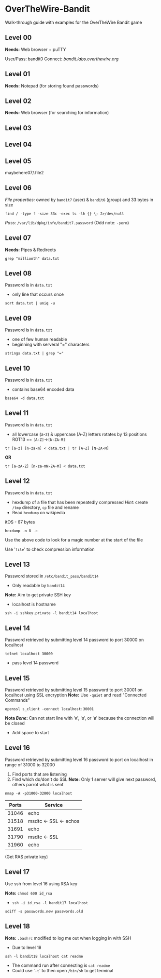 # OverTheWire-Bandit
Walk-through guide with examples for the OverTheWire Bandit game

## Level 00
**Needs:** Web browser + puTTY

User/Pass: bandit0
Connect: *bandit.labs.overthewire.org*

## Level 01
**Needs:** Notepad (for storing found passwords)

## Level 02
**Needs:** Web browser (for searching for information)

## Level 03

## Level 04

## Level 05
maybehere07/.file2

## Level 06
*File properties:* owned by `bandit7` (user) & `bandit6` (group) and 33 bytes in size
```
find / -type f -size 33c -exec ls -lh {} \; 2>/dev/null
```

*Pass:* `/var/lib/dpkg/info/bandit7.password`  (Odd note: `-perm`)

## Level 07
**Needs:** Pipes & Redirects

```
grep "millionth" data.txt
```

## Level 08
Password is in `data.txt`
* only line that occurs once

```
sort data.txt | uniq -u
```

## Level 09
Password is in `data.txt`
* one of few human readable
* beginning with serveral "=" characters

```
strings data.txt | grep "="
```

## Level 10
Password is in `data.txt`
* contains base64 encoded data

```
base64 -d data.txt
```

## Level 11
Password is in `data.txt`
* all lowercase (a-z) & uppercase (A-Z) letters rotates by 13 positions
ROT13 == `[A-Z]`->`[N-ZA-M]`

```
tr [a-z] [n-za-m] < data.txt | tr [A-Z] [N-ZA-M]
```
**OR**
```
tr [a-zA-Z] [n-za-mN-ZA-M] < data.txt
```

## Level 12
Password is in `data.txt`
* hexdump of a file that has been repeatedly compressed
*Hint:* create `/tmp` directory, `cp` file and rename
* Read `hexdump` on wikipedia

itOS - 67 bytes

```
hexdump -n 8 -c
```
Use the above code to look for a magic number at the start of the file

Use '`file`' to check compression information

## Level 13
Password stored in `/etc/bandit_pass/bandit14`
* Only readable by `bandit14`

**Note:** Aim to get private SSH key
* localhost is hostname

```
ssh -i sshkey.private -l bandit14 localhost
```

## Level 14
Password retrieved by submitting level 14 password to port 30000 on localhost

```
telnet localhost 30000
```
* pass level 14 password

## Level 15
Password retrieved by submitting level 15 password to port 30001 on localhost using SSL encryption
**Note:** Use `-quiet` and read "Connected Commands"

```
openssl s_client -connect localhost:30001
```

**Nota _Bene_:** Can not start line with '`R`', '`Q`', or '`B`' because the connection will be closed
* Add space to start

## Level 16
Password retrieved by submitting level 16 password to port on localhost in range of 31000 to 32000
  1. Find ports that are listening
  2. Find which do/don't do SSL
**Note:** Only 1 server will give next password, others parrot what is sent

```
nmap -A -p31000-32000 localhost
```
Ports | Service
------|--------
31046 | echo
31518 | msdtc <- SSL <- echos
31691 | echo
31790 | msdtc <- SSL
31960 | echo

(Get RAS private key)

## Level 17
Use ssh from level 16 using RSA key

**Note:** `chmod 600 id_rsa`
* `ssh -i id_rsa -l bandit17 localhost`

```
sdiff -s passwords.new passwords.old
```

## Level 18
**Note:** `.bashrc` modified to log me out when logging in with SSH
* Due to level 19

```
ssh -l bandit18 localhost cat readme
```
* The command run after connecting is `cat readme`
* Could use '`-t`' to then open `/bin/sh` to get terminal
